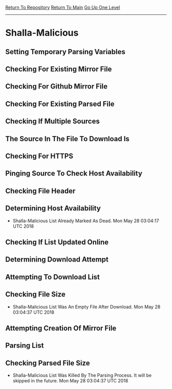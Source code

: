 [Return To Repository](https://github.com/deathbybandaid/piholeparser/)
[Return To Main](https://github.com/deathbybandaid/piholeparser/blob/master/RecentRunLogs/Mainlog.md)
[Go Up One Level](https://github.com/deathbybandaid/piholeparser/blob/master/RecentRunLogs/TopLevelScripts/30-Processing-External-Blacklists.md)
____________________________________
# Shalla-Malicious
## Setting Temporary Parsing Variables
## Checking For Existing Mirror File
## Checking For Github Mirror File
## Checking For Existing Parsed File
## Checking If Multiple Sources
## The Source In The File To Download Is
## Checking For HTTPS
## Pinging Source To Check Host Availability
## Checking File Header
## Determining Host Availability
* Shalla-Malicious List Already Marked As Dead. Mon May 28 03:04:17 UTC 2018
## Checking If List Updated Online
## Determining Download Attempt
## Attempting To Download List
## Checking File Size
* Shalla-Malicious List Was An Empty File After Download. Mon May 28 03:04:37 UTC 2018
## Attempting Creation Of Mirror File
## Parsing List
## Checking Parsed File Size
* Shalla-Malicious List Was Killed By The Parsing Process. It will be skipped in the future. Mon May 28 03:04:37 UTC 2018
